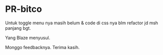 # PR-bitco

Untuk toggle menu nya masih belum & code di css nya blm refactor jd msh panjang bgt.

Yang Blaze menyusul.

Monggo feedbacknya. Terima kasih.
